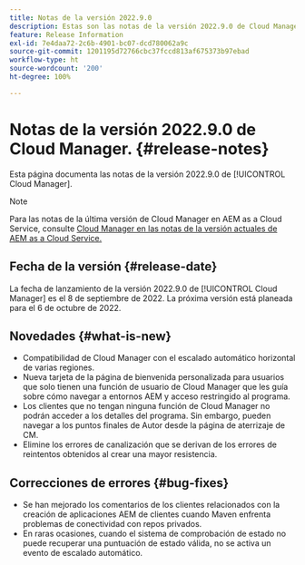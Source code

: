 ```yaml
---
title: Notas de la versión 2022.9.0
description: Estas son las notas de la versión 2022.9.0 de Cloud Manager.
feature: Release Information
exl-id: 7e4daa72-2c6b-4901-bc07-dcd780062a9c
source-git-commit: 1201195d72766cbc37fccd813af675373b97ebad
workflow-type: ht
source-wordcount: '200'
ht-degree: 100%

---
```


# Notas de la versión 2022.9.0 de Cloud Manager. {#release-notes}

Esta página documenta las notas de la versión 2022.9.0 de [!UICONTROL Cloud Manager].

>[!NOTE]
>
>Para las notas de la última versión de Cloud Manager en AEM as a Cloud Service, consulte [Cloud Manager en las notas de la versión actuales de AEM as a Cloud Service.](https://experienceleague.adobe.com/docs/experience-manager-cloud-service/content/implementing/using-cloud-manager/release-notes-cloud-manager/release-notes-cm-current.html?lang=es)

## Fecha de la versión {#release-date}

La fecha de lanzamiento de la versión 2022.9.0 de [!UICONTROL Cloud Manager] es el 8 de septiembre de 2022. La próxima versión está planeada para el 6 de octubre de 2022.

## Novedades {#what-is-new}

* Compatibilidad de Cloud Manager con el escalado automático horizontal de varias regiones.
* Nueva tarjeta de la página de bienvenida personalizada para usuarios que solo tienen una función de usuario de Cloud Manager que les guía sobre cómo navegar a entornos AEM y acceso restringido al programa.
* Los clientes que no tengan ninguna función de Cloud Manager no podrán acceder a los detalles del programa. Sin embargo, pueden navegar a los puntos finales de Autor desde la página de aterrizaje de CM.
* Elimine los errores de canalización que se derivan de los errores de reintentos obtenidos al crear una mayor resistencia.

## Correcciones de errores {#bug-fixes}

* Se han mejorado los comentarios de los clientes relacionados con la creación de aplicaciones AEM de clientes cuando Maven enfrenta problemas de conectividad con repos privados.
* En raras ocasiones, cuando el sistema de comprobación de estado no puede recuperar una puntuación de estado válida, no se activa un evento de escalado automático.
